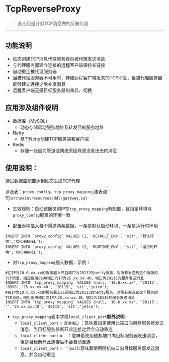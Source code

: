 # TcpReverseProxy

> 此应用是针对TCP消息做的反向代理

----------------------------------------------------------------
## 功能说明

- 动态创建TCP消息代理服务器向被代理发送消息
- 与代理服务器建立连接的远程客户端保持长链接
- 自动重连被代理服务器
- 当被代理服务器不可用时，存储远程客户端发来的TCP消息，当被代理服务器能够建立连接之后补发消息
- 远程客户端无感目标服务器的重启、切换
## 应用涉及组件说明
    
- 数据库（MySQL）
  - 动态存储启动服务地址及转发目的服务地址
- Netty
  - 基于Netty创建TCP服务端和客户端
- Redis
  - 存储一些因为管道或网络原因导致没发出去的消息

## 使用说明：

通过数据库配置达到动态生成TCP代理

涉及表：`proxy_config`、`tcp_proxy_mapping`,建表语句:`src\main\resources\ddl\gateway.sql`

- 生效规则：启动该服务的IP在`tcp_proxy_mapping`有配置，且指定环境与`proxy_config`配置的环境一致

- 配置表中插入每个渠道两条数据，一条是默认启动环境、一条是运行时环境

```mysql
INSERT INTO `proxy_config` VALUES (1, 'DEFAULT_ENV', 'sit', '默认环境','XXCHANNEL');
INSERT INTO `proxy_config` VALUES (2, 'RUNTIME_ENV', 'sit', '运行时环境','XXCHANNEL');
```

- 对`tcp_proxy_mapping`插入数据，示例：
```mysql
#在IP为10.6.xx.xx的服务器上开启端口为20112的netty服务，对所有发送到这个服务的TCP消息，指定使用8998端口向IP为25.xx.xx.40、端口为20115的服务发送消息
INSERT INTO `tcp_proxy_mapping` VALUES (null, '10.6.xx.xx', '20112', '8998','25.xx.xx.40', '20115', 'sit','jetco');
#在IP为10.6.xx.xx的服务器上开启端口为20113的netty服务，对所有发送到这个服务的TCP消息，随机采用端口向IP为25.xx.xx.40、端口为20115的服务发送消息
INSERT INTO `tcp_proxy_mapping` VALUES (null, '10.6.xx.xx', '20113', '','25.xx.xx.40', '20115', 'sit','jetco');

```
- `tcp_proxy_mapping`表中字段`local_client_port`**额外说明**:
  - `local_client_port` = `具体端口` ：意味着指定使用此端口向目标服务器发送消息、当目标服务器断开此连接之后会自动重连
  - `local_client_port` = `-` ：意味着使用随机端口向目标服务器发送消息，但是目标断开此连接后不会自动重连
  - `local_client_port` = `''`|`null`:意味着使用随机端口向目标服务器发送消息，并会自动重连


 


